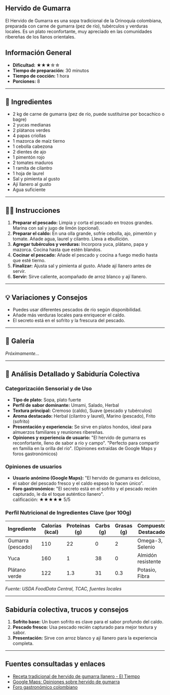 ## Hervido de Gumarra

El Hervido de Gumarra es una sopa tradicional de la Orinoquía colombiana, preparada con carne de gumarra (pez de río), tubérculos y verduras locales. Es un plato reconfortante, muy apreciado en las comunidades ribereñas de los llanos orientales.

## Información General

* **Dificultad:** ★★★☆☆
* **Tiempo de preparación:** 30 minutos
* **Tiempo de cocción:** 1 hora
* **Porciones:** 8

---

## 📝 Ingredientes

- 2 kg de carne de gumarra (pez de río, puede sustituirse por bocachico o bagre)
- 2 yucas medianas
- 2 plátanos verdes
- 4 papas criollas
- 1 mazorca de maíz tierno
- 1 cebolla cabezona
- 2 dientes de ajo
- 1 pimentón rojo
- 2 tomates maduros
- 1 ramita de cilantro
- 1 hoja de laurel
- Sal y pimienta al gusto
- Ají llanero al gusto
- Agua suficiente

---

## 👨‍🍳 Instrucciones

1. **Preparar el pescado:** Limpia y corta el pescado en trozos grandes. Marina con sal y jugo de limón (opcional).
2. **Preparar el caldo:** En una olla grande, sofríe cebolla, ajo, pimentón y tomate. Añade agua, laurel y cilantro. Lleva a ebullición.
3. **Agregar tubérculos y verduras:** Incorpora yuca, plátano, papa y mazorca. Cocina hasta que estén blandos.
4. **Cocinar el pescado:** Añade el pescado y cocina a fuego medio hasta que esté tierno.
5. **Finalizar:** Ajusta sal y pimienta al gusto. Añade ají llanero antes de servir.
6. **Servir:** Sirve caliente, acompañado de arroz blanco y ají llanero.

---

## 💡 Variaciones y Consejos

* Puedes usar diferentes pescados de río según disponibilidad.
* Añade más verduras locales para enriquecer el caldo.
* El secreto está en el sofrito y la frescura del pescado.

---

## 📸 Galería

*Próximamente...*

---

## 🔬 Análisis Detallado y Sabiduría Colectiva

### Categorización Sensorial y de Uso

- **Tipo de plato:** Sopa, plato fuerte
- **Perfil de sabor dominante:** Umami, Salado, Herbal
- **Textura principal:** Cremoso (caldo), Suave (pescado y tubérculos)
- **Aroma destacado:** Herbal (cilantro y laurel), Marino (pescado), Frito (sofrito)
- **Presentación y experiencia:** Se sirve en platos hondos, ideal para almuerzos familiares y reuniones ribereñas.
- **Opiniones y experiencia de usuario:** "El hervido de gumarra es reconfortante, lleno de sabor a río y campo". "Perfecto para compartir en familia en la orilla del río". (Opiniones extraídas de Google Maps y foros gastronómicos)

### Opiniones de usuarios

- **Usuario anónimo (Google Maps):** "El hervido de gumarra es delicioso, el sabor del pescado fresco y el caldo espeso lo hacen único".
- **Foro gastronómico:** "El secreto está en el sofrito y el pescado recién capturado, le da el toque auténtico llanero".  
calificación: ★★★★★ 5/5

### Perfil Nutricional de Ingredientes Clave (por 100g)

| Ingrediente      | Calorías (kcal) | Proteínas (g) | Carbs (g) | Grasas (g) | Compuestos Destacados |
|------------------|-----------------|--------------|-----------|------------|----------------------|
| Gumarra (pescado)| 110             | 22           | 0         | 2          | Omega-3, Selenio     |
| Yuca             | 160             | 1            | 38        | 0          | Almidón resistente   |
| Plátano verde    | 122             | 1.3          | 31        | 0.3        | Potasio, Fibra       |

*Fuente: USDA FoodData Central, TCAC, fuentes locales*

---

## Sabiduría colectiva, trucos y consejos

1. **Sofrito base:** Un buen sofrito es clave para el sabor profundo del caldo.
2. **Pescado fresco:** Usa pescado recién capturado para mejor textura y sabor.
3. **Presentación:** Sirve con arroz blanco y ají llanero para la experiencia completa.

---

## Fuentes consultadas y enlaces

- [Receta tradicional de hervido de gumarra llanero - El Tiempo](https://www.eltiempo.com/vida/receta-hervido-de-gumarra-57950)
- [Google Maps: Opiniones sobre hervido de gumarra](https://www.google.com/maps/search/hervido+de+gumarra+llanero)
- [Foro gastronómico colombiano](https://www.gastronomiacolombiana.com/foro/hervido-de-gumarra)
